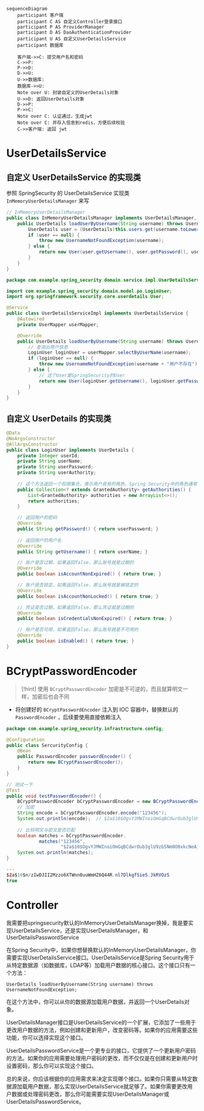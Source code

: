 
```mermaid
sequenceDiagram
    participant 客户端
    participant C AS 自定义Controller登录接口
    participant P AS ProviderManager
    participant D AS DaoAuthenticationProvider
    participant U AS 自定义UserDetailsService
    participant 数据库

	客户端->>C: 提交用户名和密码
	C->>P: 
	P->>D: 
	D->>U: 
	U->>数据库: 
	数据库->>U: 
	Note over U: 封装自定义的UserDetails对象
	U->>D: 返回UserDetails对象
	D->>P: 
    P->>C: 
    Note over C: 认证通过，生成jwt
    Note over C: 并存入信息到redis，方便后续校验
    C->>客户端: 返回 jwt
```

# UserDetailsService
## 自定义 UserDetailsService 的实现类
参照 SpringSecurity 的 UserDetailsService 实现类 `InMemoryUserDetailsManager` 来写

```java
// InMemoryUserDetailsManager
public class InMemoryUserDetailsManager implements UserDetailsManager, UserDetailsPasswordService {
    public UserDetails loadUserByUsername(String username) throws UsernameNotFoundException {
        UserDetails user = (UserDetails)this.users.get(username.toLowerCase());
        if (user == null) {
            throw new UsernameNotFoundException(username);
        } else {
            return new User(user.getUsername(), user.getPassword(), user.isEnabled(), user.isAccountNonExpired(), user.isCredentialsNonExpired(), user.isAccountNonLocked(), user.getAuthorities());
        }
    }
}
```

```java
package com.example.spring_security.domain.service.impl.UserDetailsServiceImpl;

import com.example.spring_security.domain.model.po.LoginUser;  
import org.springframework.security.core.userdetails.User;

@Service
public class UserDetailsServiceImpl implements UserDetailsService {
    @Autowired
    private UserMapper userMapper;

    @Override
    public UserDetails loadUserByUsername(String username) throws UsernameNotFoundException {
        // 查询出用户信息
        LoginUser loginUser = userMapper.selectByUserName(username);
        if (loginUser == null) {
            throw new UsernameNotFoundException(username + "用户不存在");
        } else {
	        // 这个User是SpringSecurity的User
            return new User(loginUser.getUsername(), loginUser.getPassword(), loginUser.isEnabled(), loginUser.isAccountNonExpired(), loginUser.isCredentialsNonExpired(), loginUser.isAccountNonLocked(), loginUser.getAuthorities());
        }
    }
}
```

## 自定义 UserDetails 的实现类
```java
@Data  
@NoArgsConstructor  
@AllArgsConstructor
public class LoginUser implements UserDetails {
	private Integer userId;  
	private String userName;  
	private String userPassword;  
	private String userAuthority;
	
    // 这个方法返回一个权限集合，表示用户具有的角色。Spring Security中的角色通常以ROLE_开头
    public Collection<? extends GrantedAuthority> getAuthorities() {
        List<GrantedAuthority> authorities = new ArrayList<>();
        return authorities;
    }

    // 返回用户的密码
	@Override  
	public String getPassword() { return userPassword; }  
	
	// 返回用户的用户名  
	@Override  
	public String getUsername() { return userName; }

	// 账户是否过期，如果返回false，那么账号就是过期的
    @Override
    public boolean isAccountNonExpired() { return true; }

    // 账户是否锁定，如果返回false，那么账号就是被锁定的
    @Override
    public boolean isAccountNonLocked() { return true; }

    // 凭证是否过期，如果返回false，那么凭证就是过期的
    @Override
    public boolean isCredentialsNonExpired() { return true; }

    // 账户是否可用，如果返回false，那么账号就是不可用的
    @Override
    public boolean isEnabled() { return true; }
}
```

# BCryptPasswordEncoder
>[!hint] 使用 `BCryptPasswordEncoder` 加密是不可逆的，而且就算明文一样，加密后也会不同

- 将创建好的 `BCryptPasswordEncoder` 注入到 IOC 容器中，替换默认的 `PasswordEncoder` ，后续要使用直接依赖注入
```java
package com.example.spring_security.infrastructure.config;   

@Configuration  
public class SercurityConfig {  
    @Bean  
    public PasswordEncoder passwordEncoder() {  
        return new BCryptPasswordEncoder();  
    }  
}
```

```java
// 测试一下
@Test  
public void testPasswordEncoder() {  
    BCryptPasswordEncoder bCryptPasswordEncoder = new BCryptPasswordEncoder();  
    // 加密
    String encode = bCryptPasswordEncoder.encode("123456");  
    System.out.println(encode);  // $2a$10$OgvYJMWInoiOmGqBCdwrOub3glU9zb5Nm0O0xkcNeAjgMUsSELE5e  
    
    // 比较明文与密文是否匹配  
    boolean matches = bCryptPasswordEncoder.  
            matches("123456",  
                    "$2a$10$OgvYJMWInoiOmGqBCdwrOub3glU9zb5Nm0O0xkcNeAjgMUsSELE5e");  
    System.out.println(matches);  
}

---
$2a$10$n/zIwDJII2Mzzo6XTWnn0uuWmHZ6Q44R.nl7DlkgfSieS.JkRVOzS
true
```

# Controller


我需要把springsecurity默认的InMemoryUserDetailsManager换掉，我是要实现UserDetailsService，还是实现UserDetailsManager，和UserDetailsPasswordService

在Spring Security中，如果你想替换默认的InMemoryUserDetailsManager，你需要实现UserDetailsService接口。UserDetailsService是Spring Security用于从特定数据源（如数据库，LDAP等）加载用户数据的核心接口。这个接口只有一个方法：

```plaintext
UserDetails loadUserByUsername(String username) throws UsernameNotFoundException;
```

在这个方法中，你可以从你的数据源加载用户数据，并返回一个UserDetails对象。

UserDetailsManager接口是UserDetailsService的一个扩展，它添加了一些用于更改用户数据的方法，例如创建和更新用户，改变密码等。如果你的应用需要这些功能，你可以选择实现这个接口。

UserDetailsPasswordService是一个更专业的接口，它提供了一个更新用户密码的方法。如果你的应用需要处理用户密码的更改，而不仅仅是在创建和更新用户时设置密码，那么你可以实现这个接口。

  

总的来说，你应该根据你的应用需求来决定实现哪个接口。如果你只需要从特定数据源加载用户数据，那么实现UserDetailsService就足够了。如果你需要更改用户数据或处理密码更改，那么你可能需要实现UserDetailsManager或UserDetailsPasswordService。